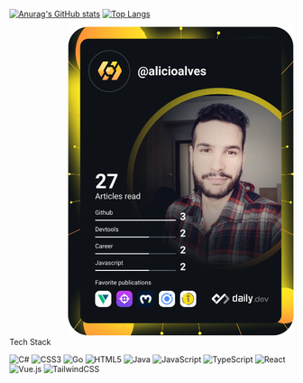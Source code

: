 <div align="left">
<div>
  
  </div>
<div>
  
[![Anurag's GitHub stats](https://github-readme-stats.vercel.app/api?username=alicioalves&show_icons=true&theme=jolly)](https://github.com/anuraghazra/github-readme-stats)
[![Top Langs](https://github-readme-stats.vercel.app/api/top-langs/?username=alicioalves&hide=shaderlab&layout=compact&show_icons=true&title_color=ffffff&icon_color=34abeb&text_color=daf7dc&bg_color=151515)](https://github.com/anuraghazra/github-readme-stats)
  </div>

  <div align="right">
<a href="https://app.daily.dev/alicioalves"><img src="https://github.com/alicioalves/alicioalves/blob/main/devcard.svg" width="400" alt="Alício Alves's Dev Card"/></a>
  </div>
  
   <div>
  Tech Stack

  ![C#](https://img.shields.io/badge/c%23-%23239120.svg?style=for-the-badge&logo=c-sharp&logoColor=white)
  ![CSS3](https://img.shields.io/badge/css3-%231572B6.svg?style=for-the-badge&logo=css3&logoColor=white)
  ![Go](https://img.shields.io/badge/go-%2300ADD8.svg?style=for-the-badge&logo=go&logoColor=white)
  ![HTML5](https://img.shields.io/badge/html5-%23E34F26.svg?style=for-the-badge&logo=html5&logoColor=white)
  ![Java](https://img.shields.io/badge/java-%23ED8B00.svg?style=for-the-badge&logo=java&logoColor=white)
  ![JavaScript](https://img.shields.io/badge/javascript-%23323330.svg?style=for-the-badge&logo=javascript&logoColor=%23F7DF1E)
  ![TypeScript](https://img.shields.io/badge/typescript-%23007ACC.svg?style=for-the-badge&logo=typescript&logoColor=white)
  ![React](https://img.shields.io/badge/react-%2320232a.svg?style=for-the-badge&logo=react&logoColor=%2361DAFB)
  ![Vue.js](https://img.shields.io/badge/vuejs-%2335495e.svg?style=for-the-badge&logo=vuedotjs&logoColor=%234FC08D)
  ![TailwindCSS](https://img.shields.io/badge/tailwindcss-%2338B2AC.svg?style=for-the-badge&logo=tailwind-css&logoColor=white)
  </div>
</div>
